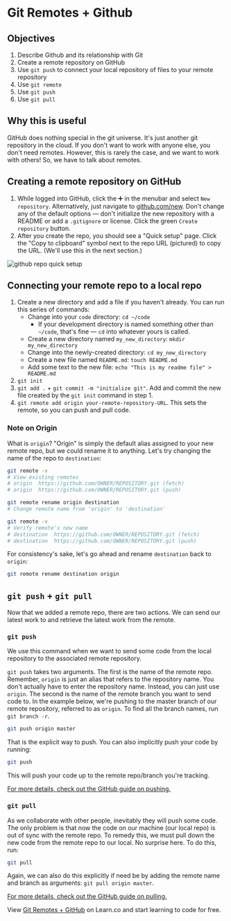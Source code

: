# Git Remotes + Github

## Objectives
1. Describe Github and its relationship with Git
2. Create a remote repository on GitHub
3. Use `git push` to connect your local repository of files to your remote repository
4. Use `git remote`
5. Use `git push`
6. Use `git pull`

## Why this is useful
GitHub does nothing special in the git universe. It's just another git repository in the cloud. If you don't want to work with anyone else, you don't need remotes. However, this is rarely the case, and we want to work with others! So, we have to talk about remotes.

## Creating a remote repository on GitHub
1. While logged into GitHub, click the :heavy_plus_sign: in the menubar and select `New repository`. Alternatively, just navigate to [github.com/new](https://github.com/new). Don't change any of the default options — don't initialize the new repository with a README or add a `.gitignore` or license. Click the green `Create repository` button.
2. After you create the repo, you should see a "Quick setup" page. Click the "Copy to clipboard" symbol next to the repo URL (pictured) to copy the URL. (We'll use this in the next section.)

![github repo quick setup](https://curriculum-content.s3.amazonaws.com/web-development/enough-git-for-learn-co/github_quick_setup.png)

## Connecting your remote repo to a local repo
1. Create a new directory and add a file if you haven't already. You can run this series of commands:
    * Change into your `code` directory: `cd ~/code`
      - If your development directory is named something other than `~/code`, that's fine — `cd` into whatever yours is called.
    * Create a new directory named `my_new_directory`: `mkdir my_new_directory`
    * Change into the newly-created directory: `cd my_new_directory`
    * Create a new file named `README.md`: `touch README.md`
    * Add some text to the new file: `echo "This is my readme file" > README.md`
2. `git init`
3. `git add .` + `git commit -m "initialize git"`. Add and commit the new file created by the `git init` command in step 1.
4. `git remote add origin your-remote-repository-URL`. This sets the remote, so you can push and pull code.

### Note on Origin
What is `origin`? "Origin" is simply the default alias assigned to your new remote repo, but we could rename it to anything. Let's try changing the name of the repo to `destination`:

```bash
git remote -v
# View existing remotes
# origin  https://github.com/OWNER/REPOSITORY.git (fetch)
# origin  https://github.com/OWNER/REPOSITORY.git (push)

git remote rename origin destination
# Change remote name from 'origin' to 'destination'

git remote -v
# Verify remote's new name
# destination  https://github.com/OWNER/REPOSITORY.git (fetch)
# destination  https://github.com/OWNER/REPOSITORY.git (push)
```

For consistency's sake, let's go ahead and rename `destination` back to `origin`:

```bash
git remote rename destination origin
```

## `git push` + `git pull`

Now that we added a remote repo, there are two actions. We can send our latest work to and retrieve the latest work from the remote.

### `git push`

We use this command when we want to send some code from the local repository to the associated remote repository.

`git push` takes two arguments. The first is the name of the remote repo. Remember, `origin` is just an alias that refers to the repository name. You don't actually have to enter the repository name. Instead, you can just use `origin`. The second is the name of the remote branch you want to send code to. In the example below, we're pushing to the master branch of our remote repository, referred to as `origin`. To find all the branch names, run `git branch -r`.

```bash
git push origin master
```

That is the explicit way to push. You can also implicitly push your code by running:

```bash
git push
```
This will push your code up to the remote repo/branch you're tracking.

[For more details, check out the GitHub guide on pushing.](https://help.github.com/articles/pushing-to-a-remote/)

### `git pull`

As we collaborate with other people, inevitably they will push some code. The only problem is that now the code on our machine (our local repo) is out of sync with the remote repo. To remedy this, we must pull down the new code from the remote repo to our local. No surprise here. To do this, run:

```bash
git pull
```

Again, we can also do this explicitly if need be by adding the remote name and branch as arguments: `git pull origin master`.

[For more details, check out the GitHub guide on pulling.](https://help.github.com/articles/fetching-a-remote/)

<p data-visibility="hidden">View <a href="https://learn.co/lessons/git-remotes-with-github-readme" title="Git Remotes + GitHub">Git Remotes + GitHub</a> on Learn.co and start learning to code for free.</p>
